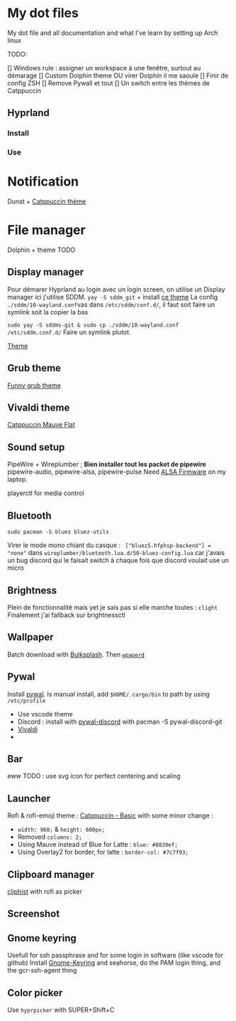 # My dot files 
My dot file and all documentation and what I've learn by setting up Arch linux

TODO:

[] Windows rule : assigner un workspace à une fenêtre, surtout au démarage
[] Custom Dolphin theme OU virer Dolphin il me saoule
[] Finir de config ZSH
[] Remove Pywall et tout 
[] Un switch entre les thèmes de Catppuccin

## Hyprland 
### Install
### Use

# Notification 
Dunst + [Catppuccin thème](https://draculatheme.com/dunst)

# File manager 
Dolphin + theme
TODO 

## Display manager
Pour démarer Hyprland au login avec un login screen, on utilise un Display manager ici j'utilise SDDM. `yay -S sddm_git` + install [ce theme](https://github.com/aczw/sddm-theme-corners)
La config `./sddm/10-wayland.conf`vas dans `/etc/sddm/conf.d/`, il faut soit faire un symlink soit la copier la bas

`sudo yay -S sddms-git & sudo cp ./sddm/10-wayland.conf /etc/sddm.conf.d/`
Faire un symlink plutot.

[Theme](https://github.com/catppuccin/sddm)

## Grub theme 
[Funny grub theme](https://github.com/Lxtharia/minegrub-theme)

## Vivaldi theme
[Catppuccin Mauve Flat](https://github.com/catppuccin/vivaldi)

## Sound setup
PipeWire + Wireplumber ; **Bien installer tout les packet de pipewire** pipewire-audio, pipewire-alsa, pipewire-pulse
Need [ALSA Firmware](https://wiki.archlinux.org/title/Advanced_Linux_Sound_Architecture#ALSA_firmware) on my laptop.

playerctl for media control

## Bluetooth
`sudo pacman -S bluez bluez-utils`

Virer le mode mono chiant du casque : ` ["bluez5.hfphsp-backend"] = "none"` dans `wireplumber/bluetooth.lua.d/50-bluez-config.lua` car j'avais un bug discord qui le faisait switch à chaque fois que discord voulait use un micro

## Brightness
Plein de fonctionnalité mais yet je sais pas si elle marche toutes : `clight`
Finalement j'ai fallback sur brightnessctl 

## Wallpaper
Batch download with [Bulksplash](https://github.com/MehediH/Bulksplash). Then [`wpaperd`](https://github.com/danyspin97/wpaperd)

## Pywal
Install [pywal](https://github.com/dylanaraps/pywal). Is manual install, add  `$HOME/.cargo/bin` to path by using `/etc/profile`
- Use vscode theme 
- Discord : install with [pywal-discord](https://github.com/FilipLitwora/pywal-discord) with pacman -S pywal-discord-git
- [Vivaldi](https://github.com/errornonamer/wal-vivaldi) 
- 

## Bar 
eww
TODO : use svg icon for perfect centering and scaling 

## Launcher
Rofi & rofi-emoji
theme : [Catppuccin - Basic](https://github.com/catppuccin/rofi/tree/main/basic) with some minor change : 
- `width: 960;` & `height: 600px;`
- Removed `columns: 2;`
- Using Mauve instead of Blue for Latte :  `blue: #8839ef;`
- Using Overlay2 for border, for latte : `border-col: #7c7f93;`

## Clipboard manager 
[cliphist](https://github.com/sentriz/cliphist) with rofi as picker

## Screenshot


## Gnome keyring
Usefull for ssh passphrase and for some login in software (like vscode for github)
Install [Gnome-Keyring](https://wiki.archlinux.org/title/GNOME/Keyring) and seahorse, do the PAM login thing, and the gcr-ssh-agent thing

## Color picker 
Use `hyprpicker` with SUPER+Shift+C
